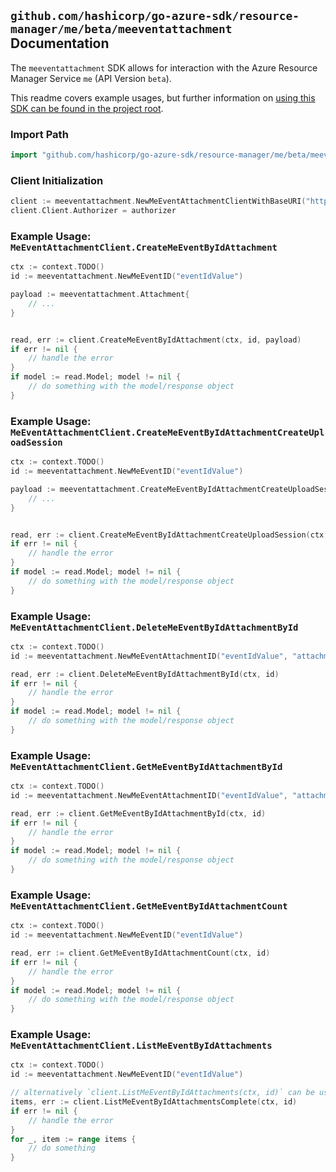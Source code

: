 
## `github.com/hashicorp/go-azure-sdk/resource-manager/me/beta/meeventattachment` Documentation

The `meeventattachment` SDK allows for interaction with the Azure Resource Manager Service `me` (API Version `beta`).

This readme covers example usages, but further information on [using this SDK can be found in the project root](https://github.com/hashicorp/go-azure-sdk/tree/main/docs).

### Import Path

```go
import "github.com/hashicorp/go-azure-sdk/resource-manager/me/beta/meeventattachment"
```


### Client Initialization

```go
client := meeventattachment.NewMeEventAttachmentClientWithBaseURI("https://management.azure.com")
client.Client.Authorizer = authorizer
```


### Example Usage: `MeEventAttachmentClient.CreateMeEventByIdAttachment`

```go
ctx := context.TODO()
id := meeventattachment.NewMeEventID("eventIdValue")

payload := meeventattachment.Attachment{
	// ...
}


read, err := client.CreateMeEventByIdAttachment(ctx, id, payload)
if err != nil {
	// handle the error
}
if model := read.Model; model != nil {
	// do something with the model/response object
}
```


### Example Usage: `MeEventAttachmentClient.CreateMeEventByIdAttachmentCreateUploadSession`

```go
ctx := context.TODO()
id := meeventattachment.NewMeEventID("eventIdValue")

payload := meeventattachment.CreateMeEventByIdAttachmentCreateUploadSessionRequest{
	// ...
}


read, err := client.CreateMeEventByIdAttachmentCreateUploadSession(ctx, id, payload)
if err != nil {
	// handle the error
}
if model := read.Model; model != nil {
	// do something with the model/response object
}
```


### Example Usage: `MeEventAttachmentClient.DeleteMeEventByIdAttachmentById`

```go
ctx := context.TODO()
id := meeventattachment.NewMeEventAttachmentID("eventIdValue", "attachmentIdValue")

read, err := client.DeleteMeEventByIdAttachmentById(ctx, id)
if err != nil {
	// handle the error
}
if model := read.Model; model != nil {
	// do something with the model/response object
}
```


### Example Usage: `MeEventAttachmentClient.GetMeEventByIdAttachmentById`

```go
ctx := context.TODO()
id := meeventattachment.NewMeEventAttachmentID("eventIdValue", "attachmentIdValue")

read, err := client.GetMeEventByIdAttachmentById(ctx, id)
if err != nil {
	// handle the error
}
if model := read.Model; model != nil {
	// do something with the model/response object
}
```


### Example Usage: `MeEventAttachmentClient.GetMeEventByIdAttachmentCount`

```go
ctx := context.TODO()
id := meeventattachment.NewMeEventID("eventIdValue")

read, err := client.GetMeEventByIdAttachmentCount(ctx, id)
if err != nil {
	// handle the error
}
if model := read.Model; model != nil {
	// do something with the model/response object
}
```


### Example Usage: `MeEventAttachmentClient.ListMeEventByIdAttachments`

```go
ctx := context.TODO()
id := meeventattachment.NewMeEventID("eventIdValue")

// alternatively `client.ListMeEventByIdAttachments(ctx, id)` can be used to do batched pagination
items, err := client.ListMeEventByIdAttachmentsComplete(ctx, id)
if err != nil {
	// handle the error
}
for _, item := range items {
	// do something
}
```
